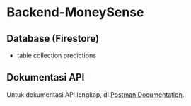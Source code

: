 # Backend-MoneySense

## Database (Firestore)
- table collection predictions

## Dokumentasi API
Untuk dokumentasi API lengkap, di [Postman Documentation](https://documenter.getpostman.com/view/22135642/2sAYBUDCGr).

